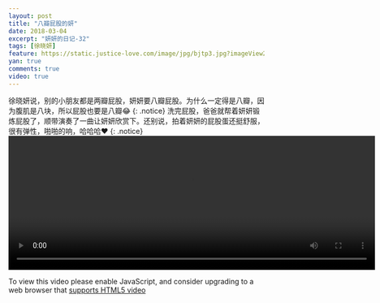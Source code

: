 ```yaml
---
layout: post
title: "八瓣屁股的妍"
date: 2018-03-04
excerpt: "妍妍的日记-32"
tags: [徐晓妍]
feature: https://static.justice-love.com/image/jpg/bjtp3.jpg?imageView2/1/w/1200/h/500
yan: true
comments: true
video: true
---
```

徐晓妍说，别的小朋友都是两瓣屁股，妍妍要八瓣屁股。为什么一定得是八瓣，因为腹肌是八块，所以屁股也要是八瓣😂
{: .notice}
洗完屁股，爸爸就帮着妍妍锻炼屁股了，顺带演奏了一曲让妍妍欣赏下。还别说，拍着妍妍的屁股蛋还挺舒服，很有弹性，啪啪的响，哈哈哈❤️
{: .notice}
<video id="my-video" class="video-js vjs-16-9 clipboard" controls preload="auto" width="722" height="264" data-setup="{}">
    <source src="{{ site.staticUrl }}/yanyan/video/dapigu.mp4" type='video/mp4'>
    <p class="vjs-no-js">
      To view this video please enable JavaScript, and consider upgrading to a web browser that
      <a href="http://videojs.com/html5-video-support/" target="_blank">supports HTML5 video</a>
    </p>
</video>
